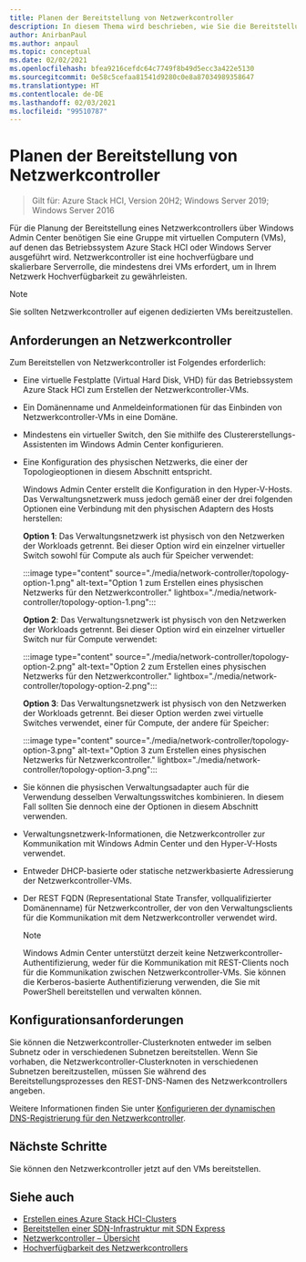 ```yaml
---
title: Planen der Bereitstellung von Netzwerkcontroller
description: In diesem Thema wird beschrieben, wie Sie die Bereitstellung eines Netzwerkcontrollers mit Windows Admin Center in einer Gruppe mit virtuellen Computern (VMs) planen.
author: AnirbanPaul
ms.author: anpaul
ms.topic: conceptual
ms.date: 02/02/2021
ms.openlocfilehash: bfea9216cefdc64c7749f8b49d5ecc3a422e5130
ms.sourcegitcommit: 0e58c5cefaa81541d9280c0e8a87034989358647
ms.translationtype: HT
ms.contentlocale: de-DE
ms.lasthandoff: 02/03/2021
ms.locfileid: "99510787"
---
```

# <a name="plan-to-deploy-network-controller"></a>Planen der Bereitstellung von Netzwerkcontroller

>Gilt für: Azure Stack HCI, Version 20H2; Windows Server 2019; Windows Server 2016

Für die Planung der Bereitstellung eines Netzwerkcontrollers über Windows Admin Center benötigen Sie eine Gruppe mit virtuellen Computern (VMs), auf denen das Betriebssystem Azure Stack HCI oder Windows Server ausgeführt wird. Netzwerkcontroller ist eine hochverfügbare und skalierbare Serverrolle, die mindestens drei VMs erfordert, um in Ihrem Netzwerk Hochverfügbarkeit zu gewährleisten.

   >[!NOTE]
   > Sie sollten Netzwerkcontroller auf eigenen dedizierten VMs bereitzustellen.

## <a name="network-controller-requirements"></a>Anforderungen an Netzwerkcontroller
Zum Bereitstellen von Netzwerkcontroller ist Folgendes erforderlich:
- Eine virtuelle Festplatte (Virtual Hard Disk, VHD) für das Betriebssystem Azure Stack HCI zum Erstellen der Netzwerkcontroller-VMs.
- Ein Domänenname und Anmeldeinformationen für das Einbinden von Netzwerkcontroller-VMs in eine Domäne.
- Mindestens ein virtueller Switch, den Sie mithilfe des Clustererstellungs-Assistenten im Windows Admin Center konfigurieren.
- Eine Konfiguration des physischen Netzwerks, die einer der Topologieoptionen in diesem Abschnitt entspricht.

    Windows Admin Center erstellt die Konfiguration in den Hyper-V-Hosts. Das Verwaltungsnetzwerk muss jedoch gemäß einer der drei folgenden Optionen eine Verbindung mit den physischen Adaptern des Hosts herstellen:

    **Option 1**: Das Verwaltungsnetzwerk ist physisch von den Netzwerken der Workloads getrennt. Bei dieser Option wird ein einzelner virtueller Switch sowohl für Compute als auch für Speicher verwendet:

    :::image type="content" source="./media/network-controller/topology-option-1.png" alt-text="Option 1 zum Erstellen eines physischen Netzwerks für den Netzwerkcontroller." lightbox="./media/network-controller/topology-option-1.png":::

    **Option 2**: Das Verwaltungsnetzwerk ist physisch von den Netzwerken der Workloads getrennt. Bei dieser Option wird ein einzelner virtueller Switch nur für Compute verwendet:

    :::image type="content" source="./media/network-controller/topology-option-2.png" alt-text="Option 2 zum Erstellen eines physischen Netzwerks für den Netzwerkcontroller." lightbox="./media/network-controller/topology-option-2.png":::

    **Option 3**: Das Verwaltungsnetzwerk ist physisch von den Netzwerken der Workloads getrennt. Bei dieser Option werden zwei virtuelle Switches verwendet, einer für Compute, der andere für Speicher:

    :::image type="content" source="./media/network-controller/topology-option-3.png" alt-text="Option 3 zum Erstellen eines physischen Netzwerks für Netzwerkcontroller." lightbox="./media/network-controller/topology-option-3.png":::

- Sie können die physischen Verwaltungsadapter auch für die Verwendung desselben Verwaltungsswitches kombinieren. In diesem Fall sollten Sie dennoch eine der Optionen in diesem Abschnitt verwenden.
- Verwaltungsnetzwerk-Informationen, die Netzwerkcontroller zur Kommunikation mit Windows Admin Center und den Hyper-V-Hosts verwendet.
- Entweder DHCP-basierte oder statische netzwerkbasierte Adressierung der Netzwerkcontroller-VMs.
- Der REST FQDN (Representational State Transfer, vollqualifizierter Domänenname) für Netzwerkcontroller, der von den Verwaltungsclients für die Kommunikation mit dem Netzwerkcontroller verwendet wird.

   >[!NOTE]
   > Windows Admin Center unterstützt derzeit keine Netzwerkcontroller-Authentifizierung, weder für die Kommunikation mit REST-Clients noch für die Kommunikation zwischen Netzwerkcontroller-VMs. Sie können die Kerberos-basierte Authentifizierung verwenden, die Sie mit PowerShell bereitstellen und verwalten können.

## <a name="configuration-requirements"></a>Konfigurationsanforderungen
Sie können die Netzwerkcontroller-Clusterknoten entweder im selben Subnetz oder in verschiedenen Subnetzen bereitstellen. Wenn Sie vorhaben, die Netzwerkcontroller-Clusterknoten in verschiedenen Subnetzen bereitzustellen, müssen Sie während des Bereitstellungsprozesses den REST-DNS-Namen des Netzwerkcontrollers angeben.

Weitere Informationen finden Sie unter [Konfigurieren der dynamischen DNS-Registrierung für den Netzwerkcontroller](/windows-server/networking/sdn/plan/installation-and-preparation-requirements-for-deploying-network-controller#step-3-configure-dynamic-dns-registration-for-network-controller).

## <a name="next-steps"></a>Nächste Schritte
Sie können den Netzwerkcontroller jetzt auf den VMs bereitstellen.

## <a name="see-also"></a>Siehe auch
- [Erstellen eines Azure Stack HCI-Clusters](../deploy/create-cluster.md)
- [Bereitstellen einer SDN-Infrastruktur mit SDN Express](../manage/sdn-express.md)
- [Netzwerkcontroller – Übersicht](network-controller-overview.md)
- [Hochverfügbarkeit des Netzwerkcontrollers](/windows-server/networking/sdn/technologies/network-controller/network-controller-high-availability)
